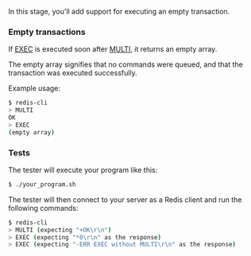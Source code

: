 In this stage, you'll add support for executing an empty transaction.

### Empty transactions

If [EXEC](https://redis.io/docs/latest/commands/exec/) is executed soon after [MULTI](https://redis.io/docs/latest/commands/multi/),
it returns an empty array.

The empty array signifies that no commands were queued, and that the transaction was executed successfully.

Example usage:

```bash
$ redis-cli
> MULTI
OK
> EXEC
(empty array)
```

### Tests

The tester will execute your program like this:

```bash
$ ./your_program.sh
```

The tester will then connect to your server as a Redis client and run the following commands:

```bash
$ redis-cli
> MULTI (expecting "+OK\r\n")
> EXEC (expecting "*0\r\n" as the response)
> EXEC (expecting "-ERR EXEC without MULTI\r\n" as the response)
```
